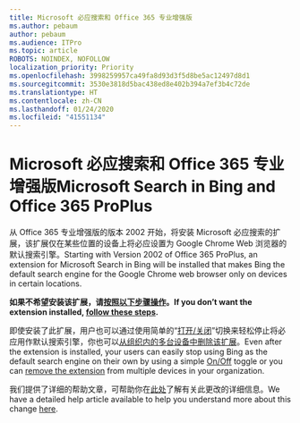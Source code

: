 ```yaml
---
title: Microsoft 必应搜索和 Office 365 专业增强版
ms.author: pebaum
author: pebaum
ms.audience: ITPro
ms.topic: article
ROBOTS: NOINDEX, NOFOLLOW
localization_priority: Priority
ms.openlocfilehash: 3998259957ca49fa8d93d3f5d8be5ac12497d8d1
ms.sourcegitcommit: 3530e3818d5bac438ed8e402b394a7ef3b4c72de
ms.translationtype: HT
ms.contentlocale: zh-CN
ms.lasthandoff: 01/24/2020
ms.locfileid: "41551134"
---
```

# <a name="microsoft-search-in-bing-and-office-365-proplus"></a><span data-ttu-id="77501-102">Microsoft 必应搜索和 Office 365 专业增强版</span><span class="sxs-lookup"><span data-stu-id="77501-102">Microsoft Search in Bing and Office 365 ProPlus</span></span>

<span data-ttu-id="77501-103">从 Office 365 专业增强版的版本 2002 开始，将安装 Microsoft 必应搜索的扩展，该扩展仅在某些位置的设备上将必应设置为 Google Chrome Web 浏览器的默认搜索引擎。</span><span class="sxs-lookup"><span data-stu-id="77501-103">Starting with Version 2002 of Office 365 ProPlus, an extension for Microsoft Search in Bing will be installed that makes Bing the default search engine for the Google Chrome web browser only on devices in certain locations.</span></span>

<span data-ttu-id="77501-104">**如果不希望安装该扩展，请[按照以下步骤操作](https://docs.microsoft.com/deployoffice/microsoft-search-bing#how-to-exclude-the-extension-for-microsoft-search-in-bing-from-being-installed)。**</span><span class="sxs-lookup"><span data-stu-id="77501-104">**If you don’t want the extension installed, [follow these steps](https://docs.microsoft.com/deployoffice/microsoft-search-bing#how-to-exclude-the-extension-for-microsoft-search-in-bing-from-being-installed).**</span></span>

<span data-ttu-id="77501-105">即使安装了此扩展，用户也可以通过使用简单的“[打开/关闭](https://docs.microsoft.com/deployoffice/microsoft-search-bing#change-whether-bing-is-the-default-search-engine-for-google-chrome)”切换来轻松停止将必应用作默认搜索引擎，你也可以[从组织内的多台设备中删除该扩展](https://docs.microsoft.com/deployoffice/microsoft-search-bing#how-to-remove-the-extension-after-its-been-installed)。</span><span class="sxs-lookup"><span data-stu-id="77501-105">Even after the extension is installed, your users can easily stop using Bing as the default search engine on their own by using a simple [On/Off](https://docs.microsoft.com/deployoffice/microsoft-search-bing#change-whether-bing-is-the-default-search-engine-for-google-chrome) toggle or you can [remove the extension](https://docs.microsoft.com/deployoffice/microsoft-search-bing#how-to-remove-the-extension-after-its-been-installed) from multiple devices in your organization.</span></span>

<span data-ttu-id="77501-106">我们提供了详细的帮助文章，可帮助你在[此处](https://docs.microsoft.com/deployoffice/microsoft-search-bing)了解有关此更改的详细信息。</span><span class="sxs-lookup"><span data-stu-id="77501-106">We have a detailed help article available to help you understand more about this change [here](https://docs.microsoft.com/deployoffice/microsoft-search-bing).</span></span>